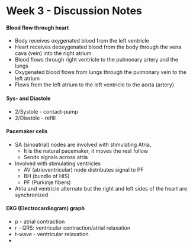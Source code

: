 # Week 3 - Discussion Notes

#### Blood flow through heart

* Body receives oxygenated blood from the left ventricle
* Heart receives deoxygenated blood from the body through the vena cava (vein) into the right atrium
* Blood flows through right ventricle to the pulmonary artery and the lungs
* Oxygenated blood flows from lungs through the pulmonary vein to the left atrium
* Flows from the left atrium to the left ventricle to the aorta (artery)

#### Sys- and Diastole

* 2/Systole - contact-pump
* 2/Diastole - refill

#### Pacemaker cells

* SA (sinoatrial) nodes are involved with stimulating Atria, 
  * It is the natural pacemaker, it moves the rest follow
  * Sends signals across atria
* Involved with stimulating ventricles
  * AV (atrioventricular) node distributes signal to PF
  * BH (bundle of HIS)
  * PF (Purkinje fibers)
* Atria and ventricle alternate but the right and left sides of the heart are synchronized

#### EKG (Electrocardiogram) graph

* p - atrial contraction
* r - QRS: ventricular contraction/atrial relaxation
* t-wave - ventricular relaxation
* ​

#### 

